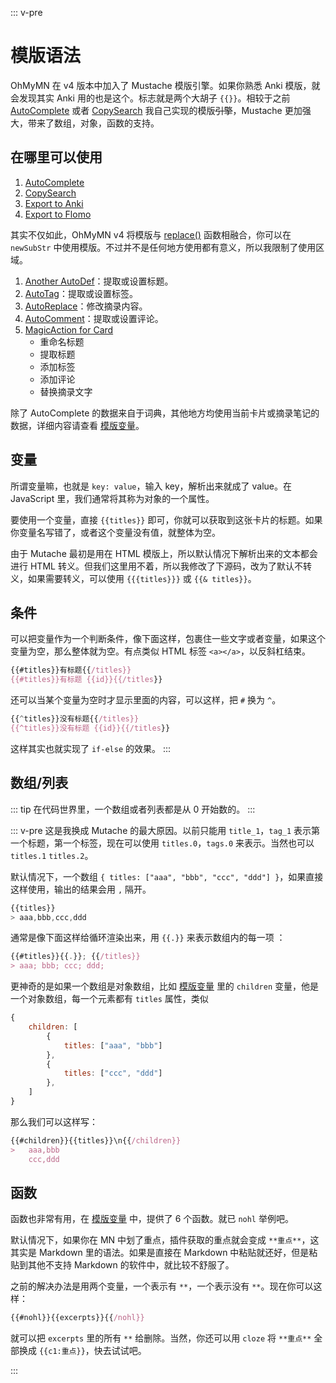 ::: v-pre
# 模版语法
OhMyMN 在 v4 版本中加入了 Mustache 模版引擎。如果你熟悉 Anki 模版，就会发现其实 Anki 用的也是这个。标志就是两个大胡子 `{{}}`。相较于之前 [AutoComplete](../modules/autocomplete) 或者 [CopySearch](../modules/copysearch) 我自己实现的模版~~引擎~~，Mustache 更加强大，带来了数组，对象，函数的支持。

## 在哪里可以使用
1. [AutoComplete](../modules/autocomplete)
2. [CopySearch](../modules/copysearch)
3. [Export to Anki](../modules/export2anki)
4. [Export to Flomo](../modules/export2flomo)

其实不仅如此，OhMyMN v4 将模版与 [replace()](./replace) 函数相融合，你可以在 `newSubStr` 中使用模版。不过并不是任何地方使用都有意义，所以我限制了使用区域。

1. [Another AutoDef](../modules/anotherautodef)：提取或设置标题。
2. [AutoTag](../modules/autotag.md)：提取或设置标签。
3. [AutoReplace](../modules/autoreplace.md)：修改摘录内容。
3. [AutoComment](../modules/autocomment.md)：提取或设置评论。
4. [MagicAction for Card](../modules/magicaction4card)
    - 重命名标题
    - 提取标题
    - 添加标签
    - 添加评论
    - 替换摘录文字

除了 AutoComplete 的数据来自于词典，其他地方均使用当前卡片或摘录笔记的数据，详细内容请查看 [模版变量](./vars.md)。

## 变量
所谓变量嘛，也就是 `key: value`，输入 key，解析出来就成了 value。在 JavaScript 里，我们通常将其称为对象的一个属性。

要使用一个变量，直接 `{{titles}}` 即可，你就可以获取到这张卡片的标题。如果你变量名写错了，或者这个变量没有值，就整体为空。

由于 Mutache 最初是用在 HTML 模版上，所以默认情况下解析出来的文本都会进行 HTML 转义。但我们这里用不着，所以我修改了下源码，改为了默认不转义，如果需要转义，可以使用 `{{{titles}}}` 或 `{{& titles}}`。

## 条件
可以把变量作为一个判断条件，像下面这样，包裹住一些文字或者变量，如果这个变量为空，那么整体就为空。有点类似 HTML 标签 `<a></a>`，以反斜杠结束。

```js
{{#titles}}有标题{{/titles}}
{{#titles}}有标题 {{id}}{{/titles}}
```
还可以当某个变量为空时才显示里面的内容，可以这样，把 `#` 换为 `^`。
```js
{{^titles}}没有标题{{/titles}}
{{^titles}}没有标题 {{id}}{{/titles}}
```
这样其实也就实现了 `if-else` 的效果。
:::

## 数组/列表

::: tip
在代码世界里，一个数组或者列表都是从 0 开始数的。
:::

::: v-pre
这是我换成 Mutache 的最大原因。以前只能用 `title_1`，`tag_1` 表示第一个标题，第一个标签，现在可以使用 `titles.0`，`tags.0` 来表示。当然也可以 `titles.1` `titles.2`。

默认情况下，一个数组 `{ titles: ["aaa", "bbb", "ccc", "ddd"] }`，如果直接这样使用，输出的结果会用 `,` 隔开。
```js
{{titles}}
> aaa,bbb,ccc,ddd
```

通常是像下面这样给循环渲染出来，用 `{{.}}` 来表示数组内的每一项 ：
```js
{{#titles}}{{.}}; {{/titles}}
> aaa; bbb; ccc; ddd;
```

更神奇的是如果一个数组是对象数组，比如 [模版变量](vars) 里的 `children` 变量，他是一个对象数组，每一个元素都有 `titles` 属性，类似
```js
{
    children: [
        {
            titles: ["aaa", "bbb"]
        },
        {
            titles: ["ccc", "ddd"]
        },
    ]
}
```
那么我们可以这样写：
```js
{{#children}}{{titles}}\n{{/children}}
>   aaa,bbb
    ccc,ddd
```

## 函数
函数也非常有用，在 [模版变量](vars#函数) 中，提供了 6 个函数。就已 `nohl` 举例吧。

默认情况下，如果你在 MN 中划了重点，插件获取的重点就会变成 `**重点**`，这其实是 Markdown 里的语法。如果是直接在 Markdown 中粘贴就还好，但是粘贴到其他不支持 Markdown 的软件中，就比较不舒服了。

之前的解决办法是用两个变量，一个表示有 `**`，一个表示没有 `**`。现在你可以这样：
```js
{{#nohl}}{{excerpts}}{{/nohl}}
```
就可以把 `excerpts` 里的所有 `**` 给删除。当然，你还可以用 `cloze` 将 `**重点**` 全部换成 `{{c1:重点}}`，快去试试吧。

:::